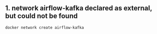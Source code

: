 ## 1. network airflow-kafka declared as external, but could not be found

`docker network create airflow-kafka`